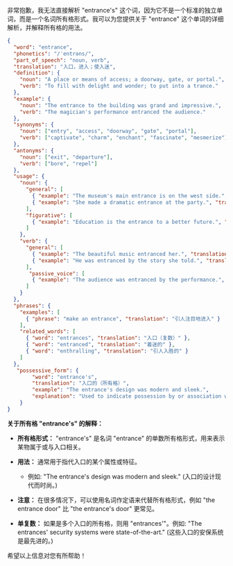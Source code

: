 非常抱歉，我无法直接解析 "entrance's" 这个词，因为它不是一个标准的独立单词，而是一个名词所有格形式。我可以为您提供关于 "entrance" 这个单词的详细解析，并解释所有格的用法。

```json
{
  "word": "entrance",
  "phonetics": "/ˈentrəns/",
  "part_of_speech": "noun, verb",
  "translation": "入口，进入；使入迷",
  "definition": {
    "noun": "A place or means of access; a doorway, gate, or portal.",
    "verb": "To fill with delight and wonder; to put into a trance."
  },
  "example": {
    "noun": "The entrance to the building was grand and impressive.",
    "verb": "The magician's performance entranced the audience."
  },
  "synonyms": {
    "noun": ["entry", "access", "doorway", "gate", "portal"],
    "verb": ["captivate", "charm", "enchant", "fascinate", "mesmerize"]
  },
  "antonyms": {
    "noun": ["exit", "departure"],
    "verb": ["bore", "repel"]
  },
  "usage": {
    "noun": {
      "general": [
        { "example": "The museum's main entrance is on the west side.", "translation": "博物馆的主要入口在西侧。" },
        { "example": "She made a dramatic entrance at the party.", "translation": "她在聚会上惊艳亮相。" }
      ],
      "figurative": [
        { "example": "Education is the entrance to a better future.", "translation": "教育是通往更美好未来的入口。" }
      ]
    },
    "verb": {
      "general": [
        { "example": "The beautiful music entranced her.", "translation": "美妙的音乐使她陶醉。" },
        { "example": "He was entranced by the story she told.", "translation": "他被她讲的故事迷住了。" }
      ],
       "passive_voice": [
        { "example": "The audience was entranced by the performance.", "translation": "观众被表演迷住了。" }
      ]
    }
  },
  "phrases": {
    "examples": [
      { "phrase": "make an entrance", "translation": "引人注目地进入" }
    ],
    "related_words": [
      { "word": "entrances", "translation": "入口（复数）" },
      { "word": "entranced", "translation": "着迷的" },
      { "word": "enthralling", "translation": "引人入胜的" }
    ]
  },
   "possessive_form": {
        "word": "entrance's",
        "translation": "入口的（所有格）",
        "example": "The entrance's design was modern and sleek.",
        "explanation": "Used to indicate possession by or association with the entrance, especially when the noun after 'entrance' is singular and non-human. For example, 'the entrance's door' would more commonly be written as 'the entrance door'."
    }
}
```

**关于所有格 "entrance's" 的解释：**

*   **所有格形式：** "entrance's" 是名词 "entrance" 的单数所有格形式，用来表示某物属于或与入口相关。
*   **用法：** 通常用于指代入口的某个属性或特征。

    *   例如: "The entrance's design was modern and sleek." (入口的设计现代而时尚。)
*   **注意：** 在很多情况下，可以使用名词作定语来代替所有格形式，例如 "the entrance door" 比 "the entrance's door" 更常见。
*   **单复数：** 如果是多个入口的所有格，则用 "entrances'"。例如: "The entrances' security systems were state-of-the-art." (这些入口的安保系统是最先进的。)

希望以上信息对您有所帮助！
 
